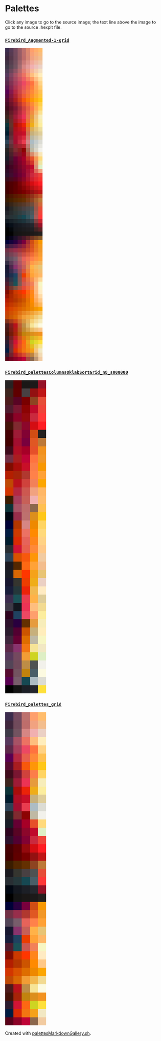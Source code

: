 # Palettes

Click any image to go to the source image; the text line above the image to go to the source .hexplt file.

### [`Firebird_Augmented-1-grid`](Firebird_Augmented-1-grid.hexplt)

[ ![Firebird_Augmented-1-grid.png](Firebird_Augmented-1-grid.png) ](Firebird_Augmented-1-grid.png)

### [`Firebird_palettesColumnsOklabSortGrid_n8_s000000`](Firebird_palettesColumnsOklabSortGrid_n8_s000000.hexplt)

[ ![Firebird_palettesColumnsOklabSortGrid_n8_s000000.png](Firebird_palettesColumnsOklabSortGrid_n8_s000000.png) ](Firebird_palettesColumnsOklabSortGrid_n8_s000000.png)

### [`Firebird_palettes_grid`](Firebird_palettes_grid.hexplt)

[ ![Firebird_palettes_grid.png](Firebird_palettes_grid.png) ](Firebird_palettes_grid.png)

Created with [palettesMarkdownGallery.sh](https://github.com/earthbound19/_ebDev/blob/master/scripts/imgAndVideo/palettesMarkdownGallery.sh).